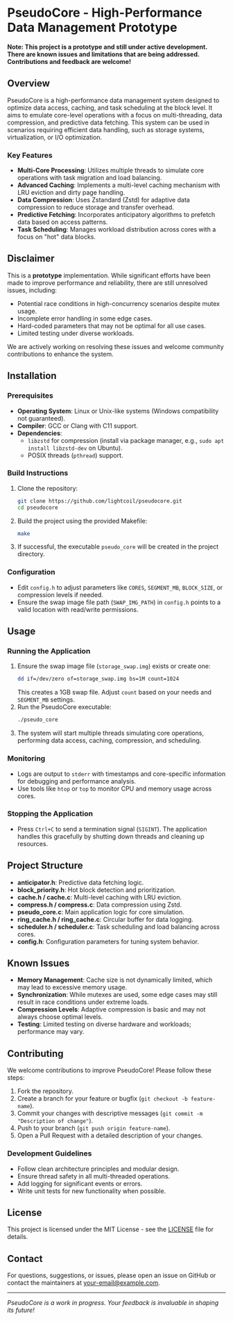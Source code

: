 # PseudoCore - High-Performance Data Management Prototype


**Note: This project is a prototype and still under active development. There are known issues and limitations that are being addressed. Contributions and feedback are welcome!**

## Overview

PseudoCore is a high-performance data management system designed to optimize data access, caching, and task scheduling at the block level. It aims to emulate core-level operations with a focus on multi-threading, data compression, and predictive data fetching. This system can be used in scenarios requiring efficient data handling, such as storage systems, virtualization, or I/O optimization.

### Key Features
- **Multi-Core Processing**: Utilizes multiple threads to simulate core operations with task migration and load balancing.
- **Advanced Caching**: Implements a multi-level caching mechanism with LRU eviction and dirty page handling.
- **Data Compression**: Uses Zstandard (Zstd) for adaptive data compression to reduce storage and transfer overhead.
- **Predictive Fetching**: Incorporates anticipatory algorithms to prefetch data based on access patterns.
- **Task Scheduling**: Manages workload distribution across cores with a focus on "hot" data blocks.

## Disclaimer
This is a **prototype** implementation. While significant efforts have been made to improve performance and reliability, there are still unresolved issues, including:
- Potential race conditions in high-concurrency scenarios despite mutex usage.
- Incomplete error handling in some edge cases.
- Hard-coded parameters that may not be optimal for all use cases.
- Limited testing under diverse workloads.

We are actively working on resolving these issues and welcome community contributions to enhance the system.

## Installation

### Prerequisites
- **Operating System**: Linux or Unix-like systems (Windows compatibility not guaranteed).
- **Compiler**: GCC or Clang with C11 support.
- **Dependencies**: 
  - `libzstd` for compression (install via package manager, e.g., `sudo apt install libzstd-dev` on Ubuntu).
  - POSIX threads (`pthread`) support.

### Build Instructions
1. Clone the repository:
   ```bash
   git clone https://github.com/lightcoil/pseudocore.git
   cd pseudocore
   ```
2. Build the project using the provided Makefile:
   ```bash
   make
   ```
3. If successful, the executable `pseudo_core` will be created in the project directory.

### Configuration
- Edit `config.h` to adjust parameters like `CORES`, `SEGMENT_MB`, `BLOCK_SIZE`, or compression levels if needed.
- Ensure the swap image file path (`SWAP_IMG_PATH`) in `config.h` points to a valid location with read/write permissions.

## Usage

### Running the Application
1. Ensure the swap image file (`storage_swap.img`) exists or create one:
   ```bash
   dd if=/dev/zero of=storage_swap.img bs=1M count=1024
   ```
   This creates a 1GB swap file. Adjust `count` based on your needs and `SEGMENT_MB` settings.
2. Run the PseudoCore executable:
   ```bash
   ./pseudo_core
   ```
3. The system will start multiple threads simulating core operations, performing data access, caching, compression, and scheduling.

### Monitoring
- Logs are output to `stderr` with timestamps and core-specific information for debugging and performance analysis.
- Use tools like `htop` or `top` to monitor CPU and memory usage across cores.

### Stopping the Application
- Press `Ctrl+C` to send a termination signal (`SIGINT`). The application handles this gracefully by shutting down threads and cleaning up resources.

## Project Structure
- **anticipator.h**: Predictive data fetching logic.
- **block_priority.h**: Hot block detection and prioritization.
- **cache.h / cache.c**: Multi-level caching with LRU eviction.
- **compress.h / compress.c**: Data compression using Zstd.
- **pseudo_core.c**: Main application logic for core simulation.
- **ring_cache.h / ring_cache.c**: Circular buffer for data logging.
- **scheduler.h / scheduler.c**: Task scheduling and load balancing across cores.
- **config.h**: Configuration parameters for tuning system behavior.

## Known Issues
- **Memory Management**: Cache size is not dynamically limited, which may lead to excessive memory usage.
- **Synchronization**: While mutexes are used, some edge cases may still result in race conditions under extreme loads.
- **Compression Levels**: Adaptive compression is basic and may not always choose optimal levels.
- **Testing**: Limited testing on diverse hardware and workloads; performance may vary.

## Contributing
We welcome contributions to improve PseudoCore! Please follow these steps:
1. Fork the repository.
2. Create a branch for your feature or bugfix (`git checkout -b feature-name`).
3. Commit your changes with descriptive messages (`git commit -m "Description of change"`).
4. Push to your branch (`git push origin feature-name`).
5. Open a Pull Request with a detailed description of your changes.

### Development Guidelines
- Follow clean architecture principles and modular design.
- Ensure thread safety in all multi-threaded operations.
- Add logging for significant events or errors.
- Write unit tests for new functionality when possible.

## License
This project is licensed under the MIT License - see the [LICENSE](LICENSE) file for details.

## Contact
For questions, suggestions, or issues, please open an issue on GitHub or contact the maintainers at [your-email@example.com](mailto:your-email@example.com).

---

*PseudoCore is a work in progress. Your feedback is invaluable in shaping its future!*
